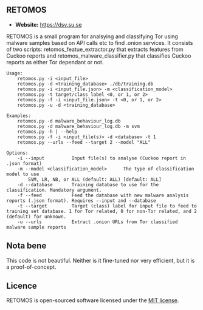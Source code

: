 ## RETOMOS 

- **Website:** https://dsv.su.se


RETOMOS is a small program for analsying and classifying Tor
using malware samples based on API calls etc to find .onion services.
It consists of two scripts: retomos_featue_extractor.py that extracts 
features from Cuckoo reports and retomos_malware_classifier.py that
classifies Cuckoo reports as either Tor dependant or not.

    Usage:
        retomos.py -i <input_file>
        retomos.py -d <training_database> ./db/training.db
        retomos.py -i <input_file.json> -m <classification_model>
        retomos.py -t target/class label <0, or 1, or 2>
        retomos.py -f -i <input_file.json> -t <0, or 1, or 2>
        retomos.py -u -d <training_database>

    Examples:
        retomos.py -d malware_behaviour_log.db
        retomos.py -d malware_behaviour_log.db -m svm
        retomos.py -h | --help
        retomos.py -f -i <input_file(s)> -d <database> -t 1
        retomos.py --urls --feed --target 2 --model "ALL"

    Options:
        -i --input          Input file(s) to analyse (Cuckoo report in .json format)
        -m --model <classification_model>      The type of classification model to use
            SVM, LR, NB, or ALL (default: ALL) [default: ALL]
        -d --database       Training database to use for the classification. Mandatory argument.
        -f --feed           Feed the database with new malware analysis reports (.json format). Requires --input and --database
        -t --target         Target (class) label for input file to feed to training set database. 1 for Tor related, 0 for non-Tor related, and 2 (default) for unknown.
        -u --urls           Extract .onion URLs from Tor classified malware sample reports


## Nota bene
This code is not beautiful. Neither is it fine-tuned nor very efficient, but it is a proof-of-concept. 

## Licence
RETOMOS is open-sourced software licensed under the [MIT license](https://opensource.org/licenses/MIT).
